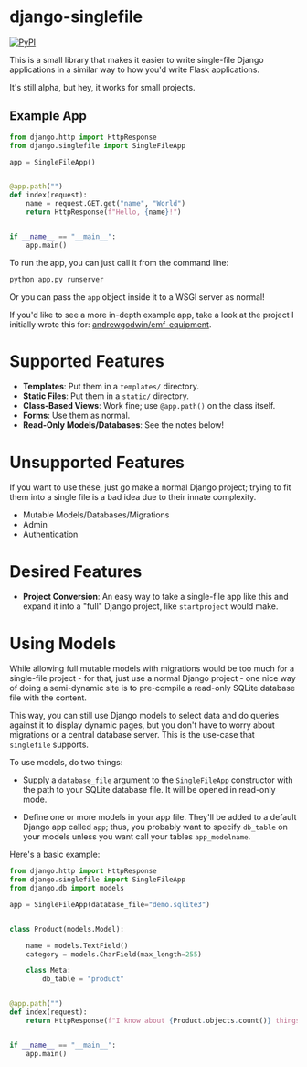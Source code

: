 # django-singlefile

[![PyPI](https://img.shields.io/pypi/v/django-singlefile.svg)](https://pypi.python.org/pypi/django-singlefile)

This is a small library that makes it easier to write single-file Django
applications in a similar way to how you'd write Flask applications.

It's still alpha, but hey, it works for small projects.


## Example App

```python
from django.http import HttpResponse
from django.singlefile import SingleFileApp

app = SingleFileApp()


@app.path("")
def index(request):
    name = request.GET.get("name", "World")
    return HttpResponse(f"Hello, {name}!")


if __name__ == "__main__":
    app.main()
```

To run the app, you can just call it from the command line:

```bash
python app.py runserver
```

Or you can pass the `app` object inside it to a WSGI server as normal!

If you'd like to see a more in-depth example app, take a look at the project
I initially wrote this for: [andrewgodwin/emf-equipment](https://github.com/andrewgodwin/emf-equipment/).


# Supported Features

* **Templates**: Put them in a `templates/` directory.
* **Static Files**: Put them in a `static/` directory.
* **Class-Based Views**: Work fine; use `@app.path()` on the class itself.
* **Forms**: Use them as normal.
* **Read-Only Models/Databases**: See the notes below!

# Unsupported Features

If you want to use these, just go make a normal Django project; trying to fit
them into a single file is a bad idea due to their innate complexity.

* Mutable Models/Databases/Migrations
* Admin
* Authentication

# Desired Features

* **Project Conversion**: An easy way to take a single-file app like this and
  expand it into a "full" Django project, like `startproject` would make.

# Using Models

While allowing full mutable models with migrations would be too much for
a single-file project - for that, just use a normal Django project - one nice
way of doing a semi-dynamic site is to pre-compile a read-only SQLite database file
with the content.

This way, you can still use Django models to select data and do queries against
it to display dynamic pages, but you don't have to worry about migrations or
a central database server. This is the use-case that `singlefile` supports.

To use models, do two things:

* Supply a `database_file` argument to the `SingleFileApp` constructor with
  the path to your SQLite database file. It will be opened in read-only mode.

* Define one or more models in your app file. They'll be added to a default
  Django app called `app`; thus, you probably want to specify `db_table` on
  your models unless you want call your tables `app_modelname`.

Here's a basic example:

```python
from django.http import HttpResponse
from django.singlefile import SingleFileApp
from django.db import models

app = SingleFileApp(database_file="demo.sqlite3")


class Product(models.Model):

    name = models.TextField()
    category = models.CharField(max_length=255)

    class Meta:
        db_table = "product"


@app.path("")
def index(request):
    return HttpResponse(f"I know about {Product.objects.count()} things!")


if __name__ == "__main__":
    app.main()
```
